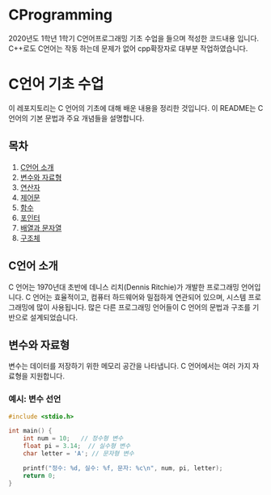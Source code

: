 # CProgramming

2020년도 1학년 1학기 C언어프로그래밍 기초 수업을 들으며 적성한 코드내용 입니다. C++로도 C언어는 작동 하는데 문제가 없어 cpp확장자로 대부분 작업하였습니다.

# C언어 기초 수업

이 레포지토리는 C 언어의 기초에 대해 배운 내용을 정리한 것입니다. 이 README는 C 언어의 기본 문법과 주요 개념들을 설명합니다.

## 목차

1. [C언어 소개](#c언어-소개)
2. [변수와 자료형](#변수와-자료형)
3. [연산자](#연산자)
4. [제어문](#제어문)
5. [함수](#함수)
6. [포인터](#포인터)
7. [배열과 문자열](#배열과-문자열)
8. [구조체](#구조체)

## C언어 소개

C 언어는 1970년대 초반에 데니스 리치(Dennis Ritchie)가 개발한 프로그래밍 언어입니다. C 언어는 효율적이고, 컴퓨터 하드웨어와 밀접하게 연관되어 있으며, 시스템 프로그래밍에 많이 사용됩니다. 많은 다른 프로그래밍 언어들이 C 언어의 문법과 구조를 기반으로 설계되었습니다.

## 변수와 자료형

변수는 데이터를 저장하기 위한 메모리 공간을 나타냅니다. C 언어에서는 여러 가지 자료형을 지원합니다.

### 예시: 변수 선언

```c
#include <stdio.h>

int main() {
    int num = 10;   // 정수형 변수
    float pi = 3.14;  // 실수형 변수
    char letter = 'A'; // 문자형 변수

    printf("정수: %d, 실수: %f, 문자: %c\n", num, pi, letter);
    return 0;
}
